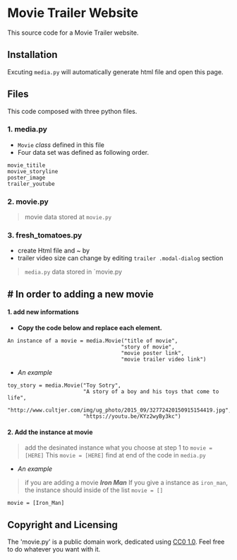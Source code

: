 # Movie Trailer Website
This source code for a Movie Trailer website.

## Installation
Excuting `media.py` will automatically generate html file and open this page.

## Files
This code composed with three python files.
### 1. media.py
- `Movie` _class_ defined in this file
- Four data set was defined as following order.
```
movie_titile
movive_storyline
poster_image
trailer_youtube
```
### 2. movie.py
> movie data stored at `movie.py`

### 3. fresh_tomatoes.py
- create Html file and ~ by
- trailer video size can change by editing `trailer .modal-dialog` section


> `media.py`
> data stored in `movie.py
## # In order to adding a new movie
#### 1. add new informations
- **Copy the code below and replace each element.**
```
An instance of a movie = media.Movie("title of movie",
                                    "story of movie",		      
                                    "movie poster link",		      
                                    "movie trailer video link")
```
- _An example_
```
toy_story = media.Movie("Toy Sotry",
                        "A story of a boy and his toys that come to life",
                        "http://www.cultjer.com/img/ug_photo/2015_09/32772420150915154419.jpg",
                        "https://youtu.be/KYz2wyBy3kc")
```
#### 2. Add the instance at movie
> add the desinated instance what you choose at step 1 to `movie = [HERE]`
This `movie = [HERE]` find at end of the code in `media.py`

- _An example_
> if you are adding a movie *__Iron Man__*
If you give a instance as `iron_man`, the instance should inside of the list `movie = []`

```
movie = [Iron_Man]
```



## 

## Copyright and Licensing
The 'movie.py' is a public domain work, dedicated using [CC0 1.0](https://creativecommons.org/publicdomain/zero/1.0/). Feel free to do whatever you want with it.



